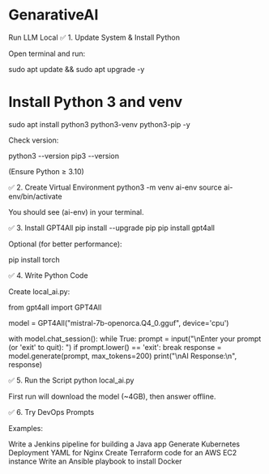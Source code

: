 # GenarativeAI
Run LLM Local
✅ 1. Update System & Install Python

Open terminal and run:

sudo apt update && sudo apt upgrade -y

# Install Python 3 and venv
sudo apt install python3 python3-venv python3-pip -y


Check version:

python3 --version
pip3 --version


(Ensure Python ≥ 3.10)

✅ 2. Create Virtual Environment
python3 -m venv ai-env
source ai-env/bin/activate


You should see (ai-env) in your terminal.

✅ 3. Install GPT4All
pip install --upgrade pip
pip install gpt4all


Optional (for better performance):

pip install torch

✅ 4. Write Python Code

Create local_ai.py:

from gpt4all import GPT4All

model = GPT4All("mistral-7b-openorca.Q4_0.gguf", device='cpu')

with model.chat_session():
    while True:
        prompt = input("\nEnter your prompt (or 'exit' to quit): ")
        if prompt.lower() == 'exit':
            break
        response = model.generate(prompt, max_tokens=200)
        print("\nAI Response:\n", response)


✅ 5. Run the Script
python local_ai.py


First run will download the model (~4GB), then answer offline.

✅ 6. Try DevOps Prompts

Examples:

Write a Jenkins pipeline for building a Java app
Generate Kubernetes Deployment YAML for Nginx
Create Terraform code for an AWS EC2 instance
Write an Ansible playbook to install Docker
